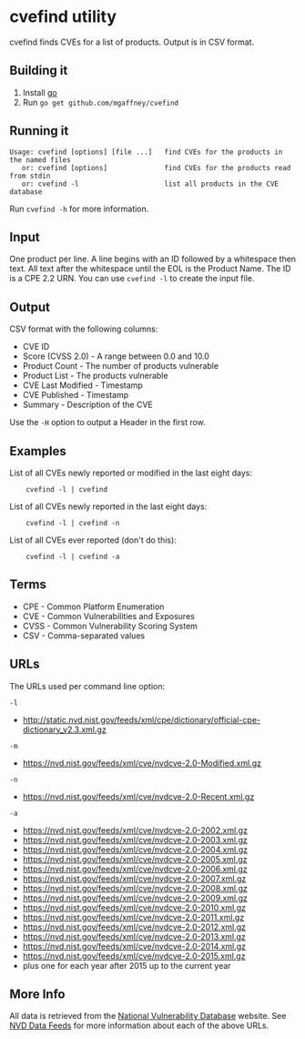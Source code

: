 # cvefind utility

cvefind finds CVEs for a list of products. Output is in CSV format.

## Building it

1. Install [go](http://golang.org/doc/install)
2. Run `go get github.com/mgaffney/cvefind`

## Running it

```
Usage: cvefind [options] [file ...]   find CVEs for the products in the named files
   or: cvefind [options]              find CVEs for the products read from stdin
   or: cvefind -l                     list all products in the CVE database
```

Run `cvefind -h` for more information.

## Input

One product per line. A line begins with an ID followed by a whitespace
then text. All text after the whitespace until the EOL is the Product
Name. The ID is a CPE 2.2 URN. You can use `cvefind -l` to create the
input file.

## Output

CSV format with the following columns:
 * CVE ID
 * Score (CVSS 2.0) - A range between 0.0 and 10.0
 * Product Count - The number of products vulnerable
 * Product List - The products vulnerable
 * CVE Last Modified - Timestamp
 * CVE Published - Timestamp
 * Summary - Description of the CVE

Use the `-H` option to output a Header in the first row.

## Examples

List of all CVEs newly reported or modified in the last eight days:
```
	cvefind -l | cvefind
```

List of all CVEs newly reported in the last eight days:
```
	cvefind -l | cvefind -n
```

List of all CVEs ever reported (don't do this):
```
	cvefind -l | cvefind -a
```

## Terms

* CPE  - Common Platform Enumeration
* CVE  - Common Vulnerabilities and Exposures
* CVSS - Common Vulnerability Scoring System
* CSV  - Comma-separated values

## URLs

The URLs used per command line option:

`-l`
* http://static.nvd.nist.gov/feeds/xml/cpe/dictionary/official-cpe-dictionary_v2.3.xml.gz

`-m`
* https://nvd.nist.gov/feeds/xml/cve/nvdcve-2.0-Modified.xml.gz

`-n`
* https://nvd.nist.gov/feeds/xml/cve/nvdcve-2.0-Recent.xml.gz

`-a`
* https://nvd.nist.gov/feeds/xml/cve/nvdcve-2.0-2002.xml.gz
* https://nvd.nist.gov/feeds/xml/cve/nvdcve-2.0-2003.xml.gz
* https://nvd.nist.gov/feeds/xml/cve/nvdcve-2.0-2004.xml.gz
* https://nvd.nist.gov/feeds/xml/cve/nvdcve-2.0-2005.xml.gz
* https://nvd.nist.gov/feeds/xml/cve/nvdcve-2.0-2006.xml.gz
* https://nvd.nist.gov/feeds/xml/cve/nvdcve-2.0-2007.xml.gz
* https://nvd.nist.gov/feeds/xml/cve/nvdcve-2.0-2008.xml.gz
* https://nvd.nist.gov/feeds/xml/cve/nvdcve-2.0-2009.xml.gz
* https://nvd.nist.gov/feeds/xml/cve/nvdcve-2.0-2010.xml.gz
* https://nvd.nist.gov/feeds/xml/cve/nvdcve-2.0-2011.xml.gz
* https://nvd.nist.gov/feeds/xml/cve/nvdcve-2.0-2012.xml.gz
* https://nvd.nist.gov/feeds/xml/cve/nvdcve-2.0-2013.xml.gz
* https://nvd.nist.gov/feeds/xml/cve/nvdcve-2.0-2014.xml.gz
* https://nvd.nist.gov/feeds/xml/cve/nvdcve-2.0-2015.xml.gz
* plus one for each year after 2015 up to the current year

## More Info

All data is retrieved from the [National Vulnerability
Database](https://nvd.nist.gov) website.  See [NVD Data
Feeds](https://nvd.nist.gov/download.cfm) for more information about
each of the above URLs.

